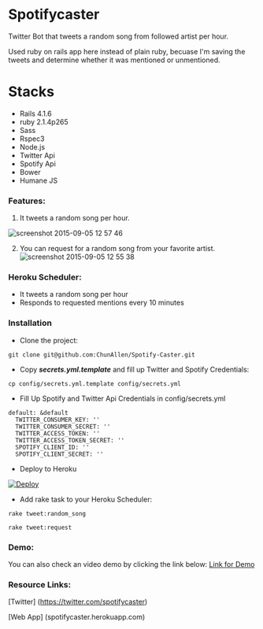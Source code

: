 # Spotifycaster #
Twitter Bot that tweets a random song from followed artist per hour.

Used ruby on rails app here instead of plain ruby,
becuase I'm saving the tweets and determine whether it was mentioned or
unmentioned.


# Stacks #
* Rails 4.1.6
* ruby 2.1.4p265
* Sass
* Rspec3
* Node.js
* Twitter Api
* Spotify Api
* Bower
* Humane JS

### Features: ###
1. It tweets a random song per hour.

![screenshot 2015-09-05 12 57
46](https://cloud.githubusercontent.com/assets/2100728/9704259/0c2171ee-54d2-11e5-97b6-ee35a612f289.png)

2. You can request for a random song from your favorite artist.
![screenshot 2015-09-05 12 55
38](https://cloud.githubusercontent.com/assets/2100728/9704265/218e295a-54d2-11e5-9f5f-945d49271802.png)


### Heroku Scheduler: ###
* It tweets a random song per hour
* Responds to requested mentions every 10 minutes

### Installation ###
- Clone the project:
```
git clone git@github.com:ChunAllen/Spotify-Caster.git
```
- Copy ***secrets.yml.template*** and fill up Twitter and Spotify Credentials:
```
cp config/secrets.yml.template config/secrets.yml
```
- Fill Up Spotify and Twitter Api Credentials in config/secrets.yml

```
default: &default
  TWITTER_CONSUMER_KEY: ''
  TWITTER_CONSUMER_SECRET: ''
  TWITTER_ACCESS_TOKEN: ''
  TWITTER_ACCESS_TOKEN_SECRET: ''
  SPOTIFY_CLIENT_ID: ''
  SPOTIFY_CLIENT_SECRET: ''
```


- Deploy to Heroku

[![Deploy](https://www.herokucdn.com/deploy/button.png)](https://heroku.com/deploy)

- Add rake task to your Heroku Scheduler:
```
rake tweet:random_song
```
```
rake tweet:request
```


### Demo: ###
You can also check an video demo by clicking the link below:
[Link for Demo](https://vimeo.com/138433160)

### Resource Links: ###
[Twitter] (https://twitter.com/spotifycaster)

[Web App] (spotifycaster.herokuapp.com)

